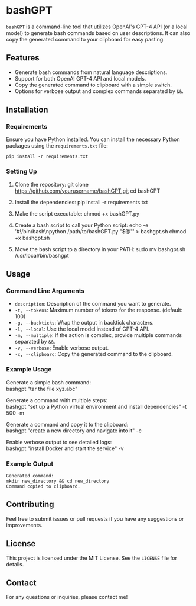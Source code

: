 # bashGPT

`bashGPT` is a command-line tool that utilizes OpenAI's GPT-4 API (or a local model) to generate bash commands based on user descriptions. It can also copy the generated command to your clipboard for easy pasting.

## Features

- Generate bash commands from natural language descriptions.
- Support for both OpenAI GPT-4 API and local models.
- Copy the generated command to clipboard with a simple switch.
- Options for verbose output and complex commands separated by `&&`.

## Installation

### Requirements

Ensure you have Python installed. You can install the necessary Python packages using the `requirements.txt` file:

    pip install -r requirements.txt

### Setting Up

1. Clone the repository:
    git clone https://github.com/yourusername/bashGPT.git
    cd bashGPT

2. Install the dependencies:
    pip install -r requirements.txt

3. Make the script executable:
    chmod +x bashGPT.py

4. Create a bash script to call your Python script:
    echo -e '#!/bin/bash\npython /path/to/bashGPT.py "$@"' > bashgpt.sh
    chmod +x bashgpt.sh

5. Move the bash script to a directory in your PATH:
    sudo mv bashgpt.sh /usr/local/bin/bashgpt

## Usage

### Command Line Arguments

- `description`: Description of the command you want to generate.
- `-t, --tokens`: Maximum number of tokens for the response. (default: 100)
- `-g, --backticks`: Wrap the output in backtick characters.
- `-l, --local`: Use the local model instead of GPT-4 API.
- `-m, --multiple`: If the action is complex, provide multiple commands separated by `&&`.
- `-v, --verbose`: Enable verbose output.
- `-c, --clipboard`: Copy the generated command to the clipboard.

### Example Usage

Generate a simple bash command:  
    bashgpt "tar the file xyz.abc"

Generate a command with multiple steps:  
    bashgpt "set up a Python virtual environment and install dependencies" -t 500 -m

Generate a command and copy it to the clipboard:  
    bashgpt "create a new directory and navigate into it" -c

Enable verbose output to see detailed logs:  
    bashgpt "install Docker and start the service" -v

### Example Output

    Generated command:
    mkdir new_directory && cd new_directory
    Command copied to clipboard.

## Contributing

Feel free to submit issues or pull requests if you have any suggestions or improvements.

## License

This project is licensed under the MIT License. See the `LICENSE` file for details.

## Contact

For any questions or inquiries, please contact me!
